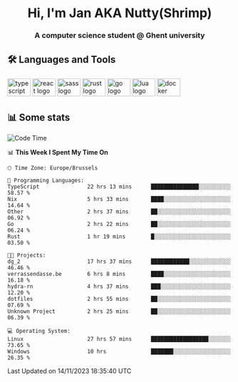 <h1 align="center">Hi, I'm Jan AKA Nutty(Shrimp)</h1>
<h3 align="center">A computer science student @ Ghent university</h3>

<h2 align="left">🛠️ Languages and Tools</h2>

###

<div align="left">
  <img src="https://cdn.jsdelivr.net/gh/devicons/devicon/icons/typescript/typescript-original.svg" height="40" width="52" alt="typescript logo"  />
  <img src="https://cdn.jsdelivr.net/gh/devicons/devicon/icons/react/react-original.svg" height="40" width="52" alt="react logo"  />
  <img src="https://cdn.jsdelivr.net/gh/devicons/devicon/icons/sass/sass-original.svg" height="40" width="52" alt="sass logo"  />
  <img src="https://cdn.jsdelivr.net/gh/devicons/devicon/icons/rust/rust-plain.svg" height="40" width="52" alt="rust logo"  />
  <img src="https://cdn.jsdelivr.net/gh/devicons/devicon/icons/go/go-original.svg" height="40" width="52" alt="go logo"  />
  <img src="https://cdn.jsdelivr.net/gh/devicons/devicon/icons/lua/lua-original.svg" height="40" width="52" alt="lua logo"  />
  <img src="https://cdn.jsdelivr.net/gh/devicons/devicon/icons/docker/docker-original.svg" height="40" width="52" alt="docker logo"  />
</div>

<h2>📊 Some stats</h2>

<!--START_SECTION:waka-->
![Code Time](http://img.shields.io/badge/Code%20Time-3%2C904%20hrs%204%20mins-blue)

📊 **This Week I Spent My Time On** 

```text
🕑︎ Time Zone: Europe/Brussels

💬 Programming Languages: 
TypeScript               22 hrs 13 mins      ███████████████░░░░░░░░░░   58.57 % 
Nix                      5 hrs 33 mins       ████░░░░░░░░░░░░░░░░░░░░░   14.64 % 
Other                    2 hrs 37 mins       ██░░░░░░░░░░░░░░░░░░░░░░░   06.92 % 
Go                       2 hrs 22 mins       ██░░░░░░░░░░░░░░░░░░░░░░░   06.24 % 
Rust                     1 hr 19 mins        █░░░░░░░░░░░░░░░░░░░░░░░░   03.50 % 

🐱‍💻 Projects: 
dg_2                     17 hrs 37 mins      ████████████░░░░░░░░░░░░░   46.46 % 
verrassendasse.be        6 hrs 8 mins        ████░░░░░░░░░░░░░░░░░░░░░   16.18 % 
hydra-rn                 4 hrs 37 mins       ███░░░░░░░░░░░░░░░░░░░░░░   12.20 % 
dotfiles                 2 hrs 55 mins       ██░░░░░░░░░░░░░░░░░░░░░░░   07.69 % 
Unknown Project          2 hrs 25 mins       ██░░░░░░░░░░░░░░░░░░░░░░░   06.39 % 

💻 Operating System: 
Linux                    27 hrs 57 mins      ██████████████████░░░░░░░   73.65 % 
Windows                  10 hrs              ███████░░░░░░░░░░░░░░░░░░   26.35 % 
```


 Last Updated on 14/11/2023 18:35:40 UTC
<!--END_SECTION:waka-->
